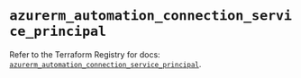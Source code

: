 # `azurerm_automation_connection_service_principal`

Refer to the Terraform Registry for docs: [`azurerm_automation_connection_service_principal`](https://registry.terraform.io/providers/hashicorp/azurerm/4.5.0/docs/resources/automation_connection_service_principal).

